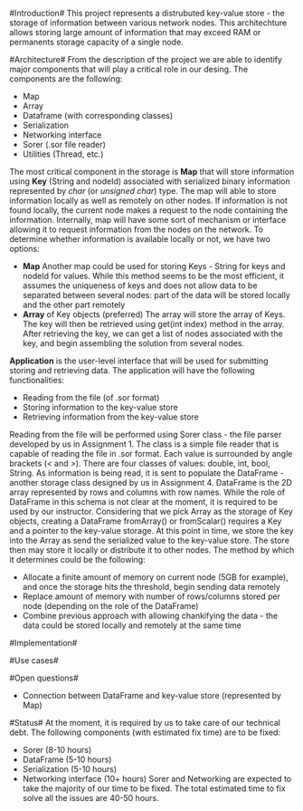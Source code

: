 #Introduction#
  This project represents a distrubuted key-value store - the storage of information between various network nodes. This architechture
allows storing large amount of information that may exceed RAM or permanents storage capacity of a single node.


#Architecture#
  From the description of the project we are able to identify major components that will play a critical role in our desing.
The components are the following:
* Map
* Array
* Dataframe (with corresponding classes)
* Serialization
* Networking interface
* Sorer (.sor file reader)
* Utilities (Thread, etc.)

The most critical component in the storage is **Map** that will store information using **Key** (String and nodeId) associated with
serialized binary information represented by *char* (or *unsigned char*) type. The map will able to store information locally as well
as remotely on other nodes. If information is not found locally, the current node makes a request to the node containing the information.
Internally, map will have some sort of mechanism or interface allowing it to request information from the nodes on the network. To determine
whether information is available locally or not, we have two options:
- **Map**
Another map could be used for storing Keys - String for keys and nodeId for values. While this method seems to be the most efficient, 
it assumes the uniqueness of keys and does not allow data to be separated between several nodes: part of the data will be stored
locally and the other part remotely
- **Array** of Key objects (preferred)
The array will store the array of Keys. The key will then be retrieved using get(int index) method in the array. After retrieving
the key, we can get a list of nodes associated with the key, and begin assembling the solution from several nodes.

**Application** is the user-level interface that will be used for submitting storing and retrieving data. The application will have the following
functionalities:
* Reading from the file (of .sor format)
* Storing information to the key-value store
* Retrieving information from the key-value store

Reading from the file will be performed using Sorer class - the file parser developed by us in Assignment 1. The class is a simple file reader
that is capable of reading the file in .sor format. Each value is surrounded by angle brackets (*<*  and *>*). There are four classes of values:
double, int, bool, String.
As information is being read, it is sent to populate the DataFrame - another storage class designed by us in Assignment 4. DataFrame is the 2D 
array represented by rows and columns with row names. While the role of DataFrame in this schema is not clear at the moment, it is required
to be used by our instructor.
Considering that we pick Array as the storage of Key objects, creating a DataFrame fromArray() or fromScalar() requires a Key and a pointer to the key-value
storage. At this point in time, we store the key into the Array as send the serialized value to the key-value store. The store then may store it locally
or distribute it to other nodes. The method by which it determines could be the following:
* Allocate a finite amount of memory on current node (5GB for example), and once the storage hits the threshold, begin sending data remotely
* Replace amount of memory with number of rows/columns stored per node (depending on the role of the DataFrame)
* Combine previous approach with allowing chankifying the data - the data could be stored locally and remotely at the same time


#Implementation#


#Use cases#


#Open questions#
* Connection between DataFrame and key-value store (represented by Map)

#Status#
At the moment, it is required by us to take care of our technical debt. The following components (with estimated fix time) are to be fixed:
* Sorer (8-10 hours)
* DataFrame (5-10 hours)
* Serialization (5-10 hours)
* Networking interface (10+ hours)
Sorer and Networking are expected to take the majority of our time to be fixed. The total estimated time to fix solve all the issues are 40-50 hours.
